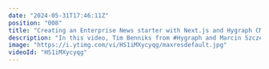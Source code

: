 ```yaml
---
date: "2024-05-31T17:46:11Z"
position: "008"
title: "Creating an Enterprise News starter with Next.js and Hygraph CMS"
description: "In this video, Tim Benniks from #Hygraph and Marcin Szczepaniak from #Blazity will talk about the enterprise starter kit the two companies developed together.\n\nWhether you're just starting out or working on a large-scale project, this enterprise-ready content starter will accelerate your Hygraph project's development, enhance user engagement, and unlock new possibilities. \n\nFind out more about the starter: https://hygraph.com/blog/enterprise-ready-content-starter"
image: "https://i.ytimg.com/vi/HS1iMXycyqg/maxresdefault.jpg"
videoId: "HS1iMXycyqg"
---
```


